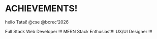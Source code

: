 # ACHIEVEMENTS!
hello Tatai!
@cse 
@bcrec'2026
<!DOCTYPE html>

Full Stack Web Developer !!! 
MERN Stack Enthusiast!!!
UX/UI Designer !!!
